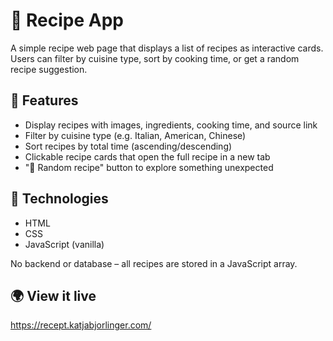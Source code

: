 # 🍲 Recipe App

A simple recipe web page that displays a list of recipes as interactive cards. Users can filter by cuisine type, sort by cooking time, or get a random recipe suggestion.

## 🚀 Features

- Display recipes with images, ingredients, cooking time, and source link
- Filter by cuisine type (e.g. Italian, American, Chinese)
- Sort recipes by total time (ascending/descending)
- Clickable recipe cards that open the full recipe in a new tab
- "🎲 Random recipe" button to explore something unexpected

## 🧰 Technologies

- HTML
- CSS
- JavaScript (vanilla)

No backend or database – all recipes are stored in a JavaScript array.

## 🌍 View it live 
https://recept.katjabjorlinger.com/



